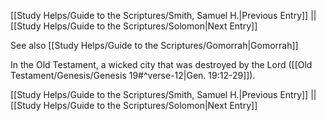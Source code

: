 [[Study Helps/Guide to the Scriptures/Smith, Samuel H.|Previous Entry]]  ||  [[Study Helps/Guide to the Scriptures/Solomon|Next Entry]]

 See also [[Study Helps/Guide to the Scriptures/Gomorrah|Gomorrah]]

 In the Old Testament, a wicked city that was destroyed by the Lord ([[Old Testament/Genesis/Genesis 19#^verse-12|Gen. 19:12-29]]).

[[Study Helps/Guide to the Scriptures/Smith, Samuel H.|Previous Entry]]  ||  [[Study Helps/Guide to the Scriptures/Solomon|Next Entry]]